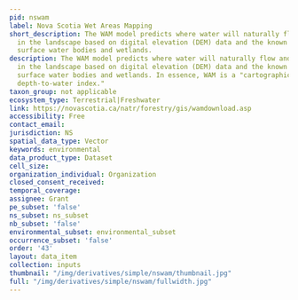 ```yaml
---
pid: nswam
label: Nova Scotia Wet Areas Mapping
short_description: The WAM model predicts where water will naturally flow and/or accumulate
  in the landscape based on digital elevation (DEM) data and the known location of
  surface water bodies and wetlands.
description: The WAM model predicts where water will naturally flow and/or accumulate
  in the landscape based on digital elevation (DEM) data and the known location of
  surface water bodies and wetlands. In essence, WAM is a "cartographically derived
  depth-to-water index."
taxon_group: not applicable
ecosystem_type: Terrestrial|Freshwater
link: https://novascotia.ca/natr/forestry/gis/wamdownload.asp
accessibility: Free
contact_email: 
jurisdiction: NS
spatial_data_type: Vector
keywords: environmental
data_product_type: Dataset
cell_size: 
organization_individual: Organization
closed_consent_received: 
temporal_coverage: 
assignee: Grant
pe_subset: 'false'
ns_subset: ns_subset
nb_subset: 'false'
environmental_subset: environmental_subset
occurrence_subset: 'false'
order: '43'
layout: data_item
collection: inputs
thumbnail: "/img/derivatives/simple/nswam/thumbnail.jpg"
full: "/img/derivatives/simple/nswam/fullwidth.jpg"
---
```


